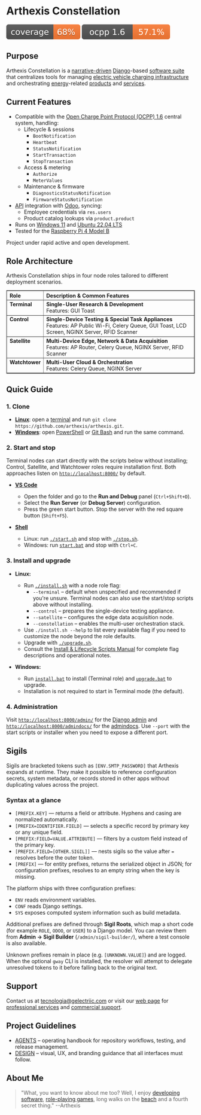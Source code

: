 # Arthexis Constellation

[![Coverage](https://raw.githubusercontent.com/arthexis/arthexis/main/coverage.svg)](https://github.com/arthexis/arthexis/actions/workflows/coverage.yml) [![OCPP 1.6 Coverage](https://raw.githubusercontent.com/arthexis/arthexis/main/ocpp_coverage.svg)](https://github.com/arthexis/arthexis/blob/main/docs/development/ocpp-user-manual.md)


## Purpose

Arthexis Constellation is a [narrative-driven](https://en.wikipedia.org/wiki/Narrative) [Django](https://www.djangoproject.com/)-based [software suite](https://en.wikipedia.org/wiki/Software_suite) that centralizes tools for managing [electric vehicle charging infrastructure](https://en.wikipedia.org/wiki/Charging_station) and orchestrating [energy](https://en.wikipedia.org/wiki/Energy)-related [products](https://en.wikipedia.org/wiki/Product_(business)) and [services](https://en.wikipedia.org/wiki/Service_(economics)).

## Current Features

- Compatible with the [Open Charge Point Protocol (OCPP) 1.6](https://www.openchargealliance.org/protocols/ocpp-16/) central system, handling:
  - Lifecycle & sessions
    - `BootNotification`
    - `Heartbeat`
    - `StatusNotification`
    - `StartTransaction`
    - `StopTransaction`
  - Access & metering
    - `Authorize`
    - `MeterValues`
  - Maintenance & firmware
    - `DiagnosticsStatusNotification`
    - `FirmwareStatusNotification`
- [API](https://en.wikipedia.org/wiki/API) integration with [Odoo](https://www.odoo.com/), syncing:
  - Employee credentials via `res.users`
  - Product catalog lookups via `product.product`
- Runs on [Windows 11](https://www.microsoft.com/windows/windows-11) and [Ubuntu 22.04 LTS](https://releases.ubuntu.com/22.04/)
- Tested for the [Raspberry Pi 4 Model B](https://www.raspberrypi.com/products/raspberry-pi-4-model-b/)

Project under rapid active and open development.

## Role Architecture

Arthexis Constellation ships in four node roles tailored to different deployment scenarios.

<table border="1" cellpadding="8" cellspacing="0">
  <thead>
    <tr>
      <th align="left">Role</th>
      <th align="left">Description &amp; Common Features</th>
    </tr>
  </thead>
  <tbody>
    <tr>
      <td valign="top"><strong>Terminal</strong></td>
      <td valign="top"><strong>Single-User Research &amp; Development</strong><br />Features: GUI Toast</td>
    </tr>
    <tr>
      <td valign="top"><strong>Control</strong></td>
      <td valign="top"><strong>Single-Device Testing &amp; Special Task Appliances</strong><br />Features: AP Public Wi-Fi, Celery Queue, GUI Toast, LCD Screen, NGINX Server, RFID Scanner</td>
    </tr>
    <tr>
      <td valign="top"><strong>Satellite</strong></td>
      <td valign="top"><strong>Multi-Device Edge, Network &amp; Data Acquisition</strong><br />Features: AP Router, Celery Queue, NGINX Server, RFID Scanner</td>
    </tr>
    <tr>
      <td valign="top"><strong>Watchtower</strong></td>
      <td valign="top"><strong>Multi-User Cloud &amp; Orchestration</strong><br />Features: Celery Queue, NGINX Server</td>
    </tr>
  </tbody>
</table>

## Quick Guide

### 1. Clone
- **[Linux](https://en.wikipedia.org/wiki/Linux)**: open a [terminal](https://en.wikipedia.org/wiki/Command-line_interface) and run `git clone https://github.com/arthexis/arthexis.git`.
- **[Windows](https://en.wikipedia.org/wiki/Microsoft_Windows)**: open [PowerShell](https://learn.microsoft.com/powershell/) or [Git Bash](https://gitforwindows.org/) and run the same command.

### 2. Start and stop
Terminal nodes can start directly with the scripts below without installing; Control, Satellite, and Watchtower roles require installation first. Both approaches listen on [`http://localhost:8000/`](http://localhost:8000/) by default.

- **[VS Code](https://code.visualstudio.com/)**
   - Open the folder and go to the **Run and Debug** panel (`Ctrl+Shift+D`).
   - Select the **Run Server** (or **Debug Server**) configuration.
   - Press the green start button. Stop the server with the red square button (`Shift+F5`).

- **[Shell](https://en.wikipedia.org/wiki/Shell_(computing))**
   - Linux: run [`./start.sh`](start.sh) and stop with [`./stop.sh`](stop.sh).
   - Windows: run [`start.bat`](start.bat) and stop with `Ctrl+C`.

### 3. Install and upgrade
- **Linux:**
   - Run [`./install.sh`](install.sh) with a node role flag:
     - `--terminal` – default when unspecified and recommended if you're unsure. Terminal nodes can also use the start/stop scripts above without installing.
     - `--control` – prepares the single-device testing appliance.
     - `--satellite` – configures the edge data acquisition node.
     - `--constellation` – enables the multi-user orchestration stack.
   - Use `./install.sh --help` to list every available flag if you need to customize the node beyond the role defaults.
   - Upgrade with [`./upgrade.sh`](upgrade.sh).
   - Consult the [Install & Lifecycle Scripts Manual](docs/development/install-lifecycle-scripts-manual.md) for complete flag descriptions and operational notes.

- **Windows:**
   - Run [`install.bat`](install.bat) to install (Terminal role) and [`upgrade.bat`](upgrade.bat) to upgrade.
   - Installation is not required to start in Terminal mode (the default).

### 4. Administration
Visit [`http://localhost:8000/admin/`](http://localhost:8000/admin/) for the [Django admin](https://docs.djangoproject.com/en/stable/ref/contrib/admin/) and [`http://localhost:8000/admindocs/`](http://localhost:8000/admindocs/) for the [admindocs](https://docs.djangoproject.com/en/stable/ref/contrib/admin/admindocs/). Use `--port` with the start scripts or installer when you need to expose a different port.

## Sigils

Sigils are bracketed tokens such as `[ENV.SMTP_PASSWORD]` that Arthexis expands at runtime. They make it possible to reference configuration secrets, system metadata, or records stored in other apps without duplicating values across the project.

### Syntax at a glance

- `[PREFIX.KEY]` &mdash; returns a field or attribute. Hyphens and casing are normalized automatically.
- `[PREFIX=IDENTIFIER.FIELD]` &mdash; selects a specific record by primary key or any unique field.
- `[PREFIX:FIELD=VALUE.ATTRIBUTE]` &mdash; filters by a custom field instead of the primary key.
- `[PREFIX.FIELD=[OTHER.SIGIL]]` &mdash; nests sigils so the value after `=` resolves before the outer token.
- `[PREFIX]` &mdash; for entity prefixes, returns the serialized object in JSON; for configuration prefixes, resolves to an empty string when the key is missing.

The platform ships with three configuration prefixes:

- `ENV` reads environment variables.
- `CONF` reads Django settings.
- `SYS` exposes computed system information such as build metadata.

Additional prefixes are defined through **Sigil Roots**, which map a short code (for example `ROLE`, `ODOO`, or `USER`) to a Django model. You can review them from **Admin &rarr; Sigil Builder** (`/admin/sigil-builder/`), where a test console is also available.

Unknown prefixes remain in place (e.g. `[UNKNOWN.VALUE]`) and are logged. When the optional `gway` CLI is installed, the resolver will attempt to delegate unresolved tokens to it before falling back to the original text.

## Support

Contact us at [tecnologia@gelectriic.com](mailto:tecnologia@gelectriic.com) or visit our [web page](https://www.gelectriic.com/) for [professional services](https://en.wikipedia.org/wiki/Professional_services) and [commercial support](https://en.wikipedia.org/wiki/Technical_support).

## Project Guidelines

- [AGENTS](AGENTS.md) – operating handbook for repository workflows, testing, and release management.
- [DESIGN](DESIGN.md) – visual, UX, and branding guidance that all interfaces must follow.

## About Me

> "What, you want to know about me too? Well, I enjoy [developing software](https://en.wikipedia.org/wiki/Software_development), [role-playing games](https://en.wikipedia.org/wiki/Role-playing_game), long walks on the [beach](https://en.wikipedia.org/wiki/Beach) and a fourth secret thing."
> --Arthexis

